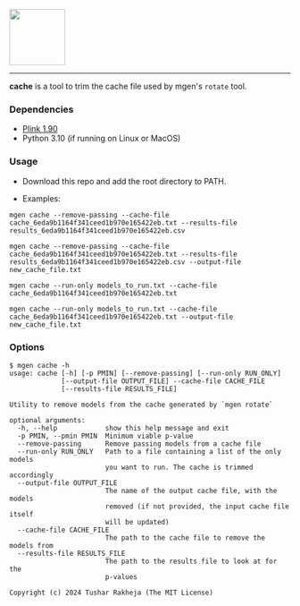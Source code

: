 <img src="https://github.com/TusharRakheja/mgen/raw/main/cache/title.png" width="auto" height="100px" />

___

**cache** is a tool to trim the cache file used by mgen's `rotate` tool.

### Dependencies

- [Plink 1.90](https://www.cog-genomics.org/plink2/)
- Python 3.10 (if running on Linux or MacOS)

### Usage

- Download this repo and add the root directory to PATH.

- Examples:
```
mgen cache --remove-passing --cache-file cache_6eda9b1164f341ceed1b970e165422eb.txt --results-file results_6eda9b1164f341ceed1b970e165422eb.csv

mgen cache --remove-passing --cache-file cache_6eda9b1164f341ceed1b970e165422eb.txt --results-file results_6eda9b1164f341ceed1b970e165422eb.csv --output-file new_cache_file.txt

mgen cache --run-only models_to_run.txt --cache-file cache_6eda9b1164f341ceed1b970e165422eb.txt

mgen cache --run-only models_to_run.txt --cache-file cache_6eda9b1164f341ceed1b970e165422eb.txt --output-file new_cache_file.txt
```

### Options

```
$ mgen cache -h
usage: cache [-h] [-p PMIN] [--remove-passing] [--run-only RUN_ONLY]
             [--output-file OUTPUT_FILE] --cache-file CACHE_FILE
             [--results-file RESULTS_FILE]

Utility to remove models from the cache generated by `mgen rotate`

optional arguments:
  -h, --help            show this help message and exit
  -p PMIN, --pmin PMIN  Minimum viable p-value
  --remove-passing      Remove passing models from a cache file
  --run-only RUN_ONLY   Path to a file containing a list of the only models
                        you want to run. The cache is trimmed accordingly
  --output-file OUTPUT_FILE
                        The name of the output cache file, with the models
                        removed (if not provided, the input cache file itself
                        will be updated)
  --cache-file CACHE_FILE
                        The path to the cache file to remove the models from
  --results-file RESULTS_FILE
                        The path to the results file to look at for the
                        p-values

Copyright (c) 2024 Tushar Rakheja (The MIT License)
```
